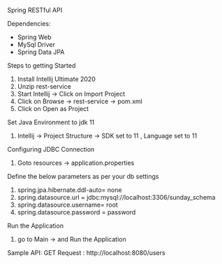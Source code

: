 

Spring RESTful API 

Dependencies:
  - Spring Web
  - MySql Driver
  - Spring Data JPA
  
  
Steps to getting Started
  1. Install Intellij Ultimate 2020
  2. Unzip rest-service
  3. Start Intellij -> Click on Import Project
  4. Click on Browse -> rest-service -> pom.xml
  5. Click on Open as Project
  
Set Java Environment to jdk 11
  1. Intellij -> Project Structure -> SDK set to 11 , Language set to 11
  
Configuring JDBC Connection
  1. Goto resources -> application.properties
  
Define the below parameters as per your db settings
  1. spring.jpa.hibernate.ddl-auto= none
  2. spring.datasource.url = jdbc:mysql://localhost:3306/sunday_schema
  3. spring.datasource.username= root
  4. spring.datasource.password = password
    
Run the Application  
  1. go to Main ->  and Run the Application
 
 
Sample API:
  GET Request : http://localhost:8080/users
 
